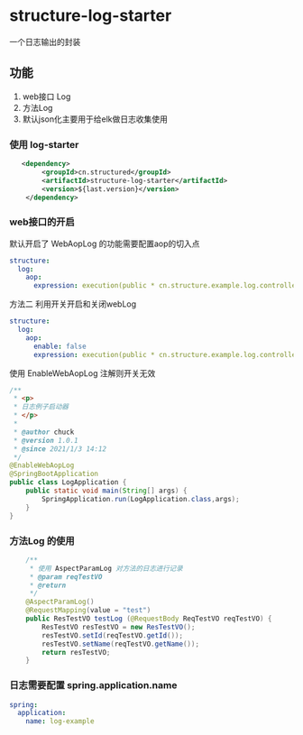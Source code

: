 # structure-log-starter
一个日志输出的封装

## 功能 
1. web接口 Log 
2. 方法Log 
3. 默认json化主要用于给elk做日志收集使用

### 使用 log-starter 
```xml
   <dependency>
        <groupId>cn.structured</groupId>
        <artifactId>structure-log-starter</artifactId>
        <version>${last.version}</version>
    </dependency>
```
### web接口的开启
默认开启了 WebAopLog 的功能需要配置aop的切入点
```yaml
structure:
  log:
    aop:
      expression: execution(public * cn.structure.example.log.controller..*Controller.*(..))
```
方法二 利用开关开启和关闭webLog
```yaml
structure:
  log:
    aop:
      enable: false
      expression: execution(public * cn.structure.example.log.controller..*Controller.*(..))
```
使用 EnableWebAopLog 注解则开关无效
```java
/**
 * <p>
 * 日志例子启动器
 * </p>
 *
 * @author chuck
 * @version 1.0.1
 * @since 2021/1/3 14:12
 */
@EnableWebAopLog
@SpringBootApplication
public class LogApplication {
    public static void main(String[] args) {
        SpringApplication.run(LogApplication.class,args);
    }
}
```

### 方法Log 的使用 

```java
    /**
     * 使用 AspectParamLog 对方法的日志进行记录
     * @param reqTestVO
     * @return
     */
    @AspectParamLog()
    @RequestMapping(value = "test")
    public ResTestVO testLog (@RequestBody ReqTestVO reqTestVO) {
        ResTestVO resTestVO = new ResTestVO();
        resTestVO.setId(reqTestVO.getId());
        resTestVO.setName(reqTestVO.getName());
        return resTestVO;
    }
```
### 日志需要配置 spring.application.name 
```yaml
spring:
  application:
    name: log-example
```
